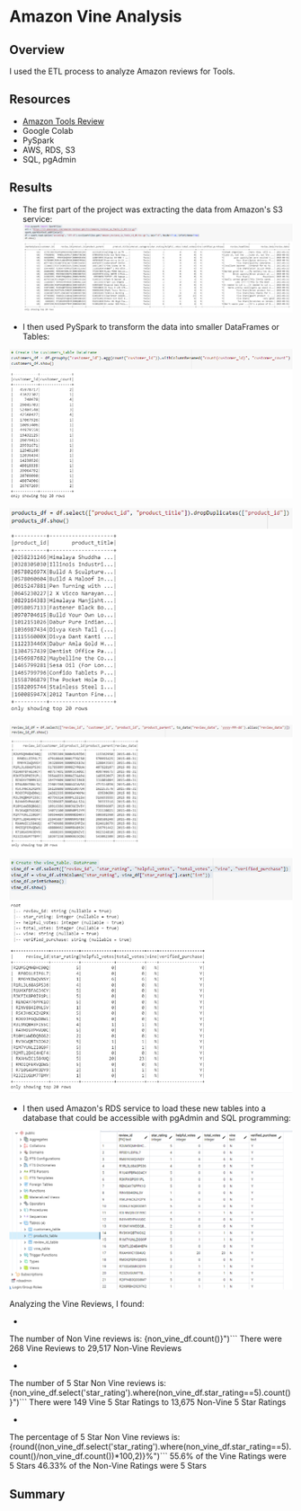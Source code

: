 # Amazon Vine Analysis

## Overview
I used the ETL process to analyze Amazon reviews for Tools.  

## Resources
- [Amazon Tools Review](https://s3.amazonaws.com/amazon-reviews-pds/tsv/amazon_reviews_us_Tools_v1_00.tsv.gz)
- Google Colab
- PySpark
- AWS, RDS, S3
- SQL, pgAdmin

## Results
- The first part of the project was extracting the data from Amazon's S3 service: 
![orig](https://github.com/jakatz87/Amazon_Vine_Analysis/blob/main/Resources/Images/Tools_Reviews.png)

- I then used PySpark to transform the data into smaller DataFrames or Tables:  

![customers](https://github.com/jakatz87/Amazon_Vine_Analysis/blob/main/Resources/Images/customers_df.png)

![products](https://github.com/jakatz87/Amazon_Vine_Analysis/blob/main/Resources/Images/products_df.png)

![review](https://github.com/jakatz87/Amazon_Vine_Analysis/blob/main/Resources/Images/review_id_df.png)

![vines](https://github.com/jakatz87/Amazon_Vine_Analysis/blob/main/Resources/Images/vine_df.png)

- I then used Amazon's RDS service to load these new tables into a database that could be accessible with pgAdmin and SQL programming:

![pgAdmin](https://github.com/jakatz87/Amazon_Vine_Analysis/blob/main/Resources/Images/pgAdmin_proof.png)

Analyzing the Vine Reviews, I found:
- ```print(f"The number of Vine reviews is: {vine_df.count()}\n\
The number of Non Vine reviews is: {non_vine_df.count()}")```
There were 268 Vine Reviews to 29,517 Non-Vine Reviews
- ```print(f"The number of 5 Star Vine reviews is: {vine_df.select('star_rating').where(vine_df.star_rating==5).count()}\n\
The number of 5 Star Non Vine reviews is: {non_vine_df.select('star_rating').where(non_vine_df.star_rating==5).count()}")```
There were 149 Vine 5 Star Ratings to 13,675 Non-Vine 5 Star Ratings
- ```print(f"The percentage of 5 Star Vine reviews is: {round(vine_df.select('star_rating').where(vine_df.star_rating==5).count()/(vine_df.count())*100,2)}%   \n\
The percentage of 5 Star Non Vine reviews is: {round((non_vine_df.select('star_rating').where(non_vine_df.star_rating==5).count()/non_vine_df.count())*100,2)}%")```
55.6% of the Vine Ratings were 5 Stars
46.33% of the Non-Vine Ratings were 5 Stars

## Summary
 
